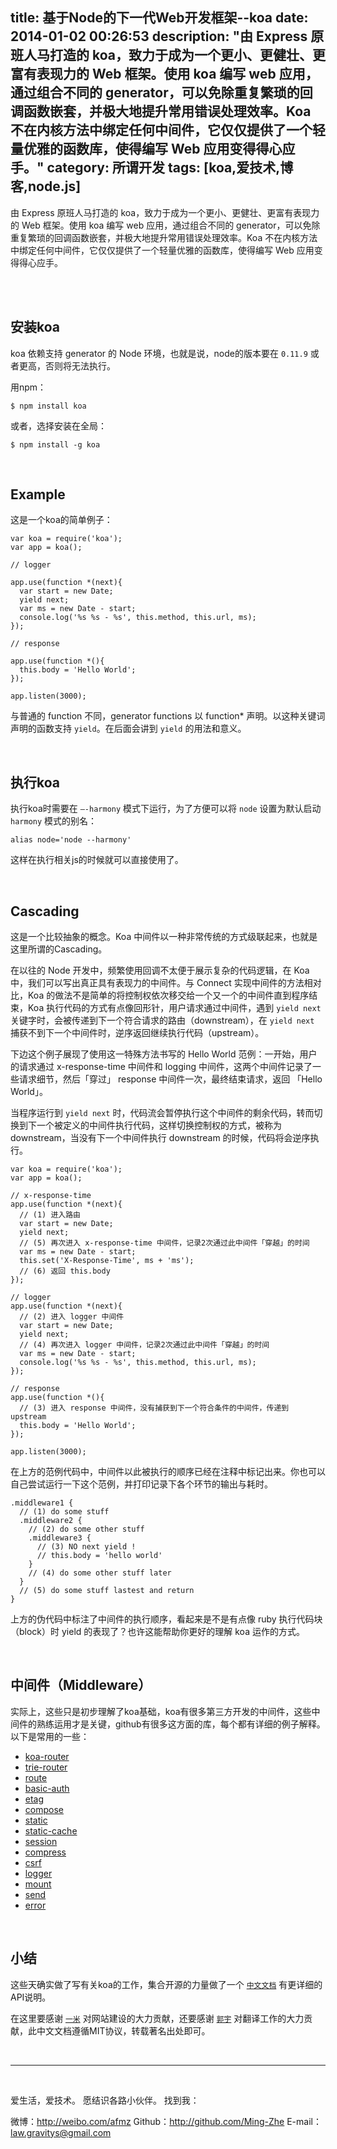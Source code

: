 title: 基于Node的下一代Web开发框架--koa
date: 2014-01-02 00:26:53
description: "由 Express 原班人马打造的 koa，致力于成为一个更小、更健壮、更富有表现力的 Web 框架。使用 koa 编写 web 应用，通过组合不同的 generator，可以免除重复繁琐的回调函数嵌套，并极大地提升常用错误处理效率。Koa 不在内核方法中绑定任何中间件，它仅仅提供了一个轻量优雅的函数库，使得编写 Web 应用变得得心应手。"
category: 所谓开发
tags: [koa,爱技术,博客,node.js]
---

由 Express 原班人马打造的 koa，致力于成为一个更小、更健壮、更富有表现力的 Web 框架。使用 koa 编写 web 应用，通过组合不同的 generator，可以免除重复繁琐的回调函数嵌套，并极大地提升常用错误处理效率。Koa 不在内核方法中绑定任何中间件，它仅仅提供了一个轻量优雅的函数库，使得编写 Web 应用变得得心应手。

<br/>
<br/>

## 安装koa

koa 依赖支持 generator 的 Node 环境，也就是说，node的版本要在 `0.11.9` 或者更高，否则将无法执行。

用npm：


	$ npm install koa


或者，选择安装在全局：


	$ npm install -g koa


<br/>

## Example

这是一个koa的简单例子：


	var koa = require('koa');
	var app = koa();

	// logger

	app.use(function *(next){
	  var start = new Date;
	  yield next;
	  var ms = new Date - start;
	  console.log('%s %s - %s', this.method, this.url, ms);
	});

	// response

	app.use(function *(){
	  this.body = 'Hello World';
	});

	app.listen(3000);


与普通的 function 不同，generator functions 以 function* 声明。以这种关键词声明的函数支持 `yield`。在后面会讲到 `yield` 的用法和意义。

<br/>

## 执行koa

执行koa时需要在 `—-harmony` 模式下运行，为了方便可以将 `node` 设置为默认启动 `harmony` 模式的别名：


	alias node='node --harmony'


这样在执行相关js的时候就可以直接使用了。

<br/>

## Cascading

这是一个比较抽象的概念。Koa 中间件以一种非常传统的方式级联起来，也就是这里所谓的Cascading。

在以往的 Node 开发中，频繁使用回调不太便于展示复杂的代码逻辑，在 Koa 中，我们可以写出真正具有表现力的中间件。与 Connect 实现中间件的方法相对比，Koa 的做法不是简单的将控制权依次移交给一个又一个的中间件直到程序结束，Koa 执行代码的方式有点像回形针，用户请求通过中间件，遇到 `yield next` 关键字时，会被传递到下一个符合请求的路由（downstream），在 `yield next` 捕获不到下一个中间件时，逆序返回继续执行代码（upstream）。

下边这个例子展现了使用这一特殊方法书写的 Hello World 范例：一开始，用户的请求通过 x-response-time 中间件和 logging 中间件，这两个中间件记录了一些请求细节，然后「穿过」 response 中间件一次，最终结束请求，返回 「Hello World」。

当程序运行到 `yield next` 时，代码流会暂停执行这个中间件的剩余代码，转而切换到下一个被定义的中间件执行代码，这样切换控制权的方式，被称为 downstream，当没有下一个中间件执行 downstream 的时候，代码将会逆序执行。

	var koa = require('koa');
	var app = koa();

	// x-response-time
	app.use(function *(next){
	  // (1) 进入路由
	  var start = new Date;
	  yield next;
	  // (5) 再次进入 x-response-time 中间件，记录2次通过此中间件「穿越」的时间
	  var ms = new Date - start;
	  this.set('X-Response-Time', ms + 'ms');
	  // (6) 返回 this.body
	});

	// logger
	app.use(function *(next){
	  // (2) 进入 logger 中间件
	  var start = new Date;
	  yield next;
	  // (4) 再次进入 logger 中间件，记录2次通过此中间件「穿越」的时间
	  var ms = new Date - start;
	  console.log('%s %s - %s', this.method, this.url, ms);
	});

	// response
	app.use(function *(){
	  // (3) 进入 response 中间件，没有捕获到下一个符合条件的中间件，传递到 upstream
	  this.body = 'Hello World';
	});

	app.listen(3000);


在上方的范例代码中，中间件以此被执行的顺序已经在注释中标记出来。你也可以自己尝试运行一下这个范例，并打印记录下各个环节的输出与耗时。


	.middleware1 {
	  // (1) do some stuff
	  .middleware2 {
	    // (2) do some other stuff
	    .middleware3 {
	      // (3) NO next yield !
	      // this.body = 'hello world'
	    }
	    // (4) do some other stuff later
	  }
	  // (5) do some stuff lastest and return
	}

上方的伪代码中标注了中间件的执行顺序，看起来是不是有点像 ruby 执行代码块（block）时 yield 的表现了？也许这能帮助你更好的理解 koa 运作的方式。

<br/>

## 中间件（Middleware）

实际上，这些只是初步理解了koa基础，koa有很多第三方开发的中间件，这些中间件的熟练运用才是关键，github有很多这方面的库，每个都有详细的例子解释。以下是常用的一些：

- [koa-router](https://github.com/alexmingoia/koa-router)
- [trie-router](https://github.com/koajs/trie-router)
- [route](https://github.com/koajs/route)
- [basic-auth](https://github.com/koajs/basic-auth)
- [etag](https://github.com/koajs/etag)
- [compose](https://github.com/koajs/compose)
- [static](https://github.com/koajs/static)
- [static-cache](https://github.com/koajs/static-cache)
- [session](https://github.com/koajs/session)
- [compress](https://github.com/koajs/compress)
- [csrf](https://github.com/koajs/csrf)
- [logger](https://github.com/koajs/logger)
- [mount](https://github.com/koajs/mount)
- [send](https://github.com/koajs/send)
- [error](https://github.com/koajs/error)

<br/>

## 小结

这些天确实做了写有关koa的工作，集合开源的力量做了一个 [`中文文档`](http://koajs.cn/) 有更详细的API说明。

在这里要感谢 [`一米`](http://yimity.com/) 对网站建设的大力贡献，还要感谢 [`郭宇`](https://github.com/turingou) 对翻译工作的大力贡献，此中文文档遵循MIT协议，转载著名出处即可。


<br/>

***

<br/>

爱生活，爱技术。
愿结识各路小伙伴。
找到我：

微博：http://weibo.com/afmz
Github：http://github.com/Ming-Zhe
E-mail：law.gravitys@gmail.com 